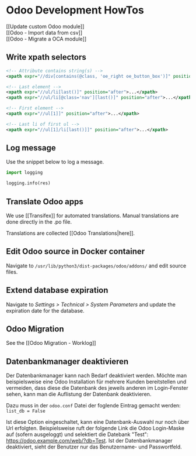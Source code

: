 # Odoo Development HowTos

[[Update custom Odoo module]]\
[[Odoo - Import data from csv]]\
[[Odoo - Migrate a OCA module]]

## Write xpath selectors

```xml
<!-- Attribute contains string(s) -->
<xpath expr="//div[contains(@class, 'oe_right oe_button_box')]" position="inside">...</xpath>

<!-- Last element -->
<xpath expr="//ul/li[last()]" position="after">...</xpath>
<xpath expr="//ul/li[@class='nav'][last()]" position="after">...</xpath>

<!-- First element -->
<xpath expr="//ul[1]]" position="after">...</xpath>

<!-- Last li of first ul -->
<xpath expr="//ul[1]/li[last()]]" position="after">...</xpath>
```

## Log message

Use the snippet below to log a message.

```py
import logging

logging.info(res)
```

## Translate Odoo apps

We use [[Transifex]] for automated translations. Manual translations are done directly in the .po file.

Translations are collected [[Odoo Translations|here]].

## Edit Odoo source in Docker container

Navigate to `/usr/lib/python3/dist-packages/odoo/addons/` and edit source files.

## Extend database expiration

Navigate to *Settings > Technical > System Parameters* and update the expiration date for the database.

## Odoo Migration

See the [[Odoo Migration - Worklog]]

## Datenbankmanager deaktivieren

Der Datenbankmanager kann nach Bedarf deaktiviert werden. Möchte man beispielsweise eine Odoo Installation für mehrere Kunden bereitstellen und vermeiden, dass diese die Datenbank des jeweils anderen im Login-Fenster sehen, kann man die Auflistung der Datenbank deaktivieren.

Dazu muss in der `odoo.conf` Datei der foglende Eintrag gemacht werden: `list_db = False`

Ist diese Option eingeschaltet, kann eine Datenbank-Auswahl nur noch über Url erfolgten. Beispielsweise ruft der folgende Link die Odoo Login-Maske auf (sofern ausgeloggt) und selektiert die Datebank "Test": https://odoo.example.com/web/?db=Test. Ist der Datenbankmanager deaktiviert, sieht der Benutzer nur das Benutzername- und Passwortfeld.